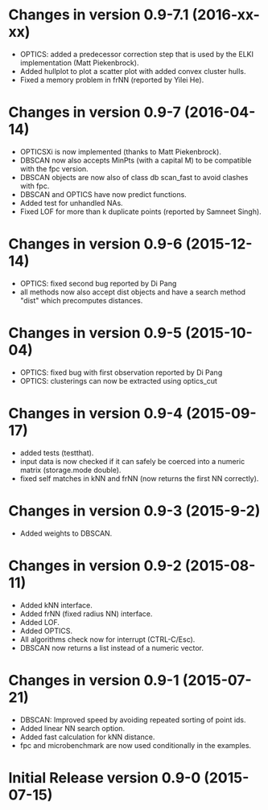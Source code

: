# Changes in version 0.9-7.1 (2016-xx-xx)

* OPTICS: added a predecessor correction step that is used by 
    the ELKI implementation (Matt Piekenbrock).  
* Added hullplot to plot a scatter plot with added convex cluster hulls.
* Fixed a memory problem in frNN (reported by Yilei He).

# Changes in version 0.9-7 (2016-04-14)

* OPTICSXi is now implemented (thanks to Matt Piekenbrock).
* DBSCAN now also accepts MinPts (with a capital M) to be
    compatible with the fpc version.
* DBSCAN objects are now also of class db scan_fast to avoid clashes with fpc.
* DBSCAN and OPTICS have now predict functions.
* Added test for unhandled NAs.
* Fixed LOF for more than k duplicate points (reported by Samneet Singh).

# Changes in version 0.9-6 (2015-12-14)

* OPTICS: fixed second bug reported by Di Pang
* all methods now also accept dist objects and have a search
    method "dist" which precomputes distances.

# Changes in version 0.9-5 (2015-10-04)

* OPTICS: fixed bug with first observation reported by Di Pang
* OPTICS: clusterings can now be extracted using optics_cut

# Changes in version 0.9-4 (2015-09-17)

* added tests (testthat).
* input data is now checked if it can safely be coerced into a
    numeric matrix (storage.mode double).
* fixed self matches in kNN and frNN (now returns the first NN correctly).

# Changes in version 0.9-3 (2015-9-2)

* Added weights to DBSCAN.

# Changes in version 0.9-2 (2015-08-11)

* Added kNN interface.
* Added frNN (fixed radius NN) interface.
* Added LOF.
* Added OPTICS.
* All algorithms check now for interrupt (CTRL-C/Esc).
* DBSCAN now returns a list instead of a numeric vector.

# Changes in version 0.9-1 (2015-07-21)

* DBSCAN: Improved speed by avoiding repeated sorting of point ids.
* Added linear NN search option.
* Added fast calculation for kNN distance.
* fpc and microbenchmark are now used conditionally in the examples.

# Initial Release version 0.9-0 (2015-07-15)
